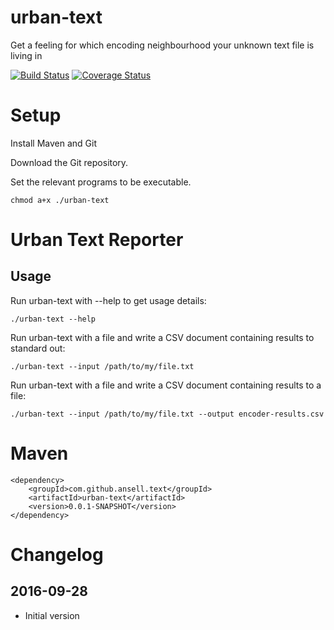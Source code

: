 # urban-text
Get a feeling for which encoding neighbourhood your unknown text file is living in

[![Build Status](https://travis-ci.org/ansell/urban-text.svg?branch=master)](https://travis-ci.org/ansell/urban-text) [![Coverage Status](https://coveralls.io/repos/ansell/urban-text/badge.svg?branch=master)](https://coveralls.io/r/ansell/urban-text?branch=master)

# Setup

Install Maven and Git

Download the Git repository.

Set the relevant programs to be executable.

    chmod a+x ./urban-text

# Urban Text Reporter

## Usage

Run urban-text with --help to get usage details:

    ./urban-text --help

Run urban-text with a file and write a CSV document containing results to standard out:

    ./urban-text --input /path/to/my/file.txt

Run urban-text with a file and write a CSV document containing results to a file:

    ./urban-text --input /path/to/my/file.txt --output encoder-results.csv

# Maven

    <dependency>
        <groupId>com.github.ansell.text</groupId>
        <artifactId>urban-text</artifactId>
        <version>0.0.1-SNAPSHOT</version>
    </dependency>

# Changelog

## 2016-09-28
* Initial version 


